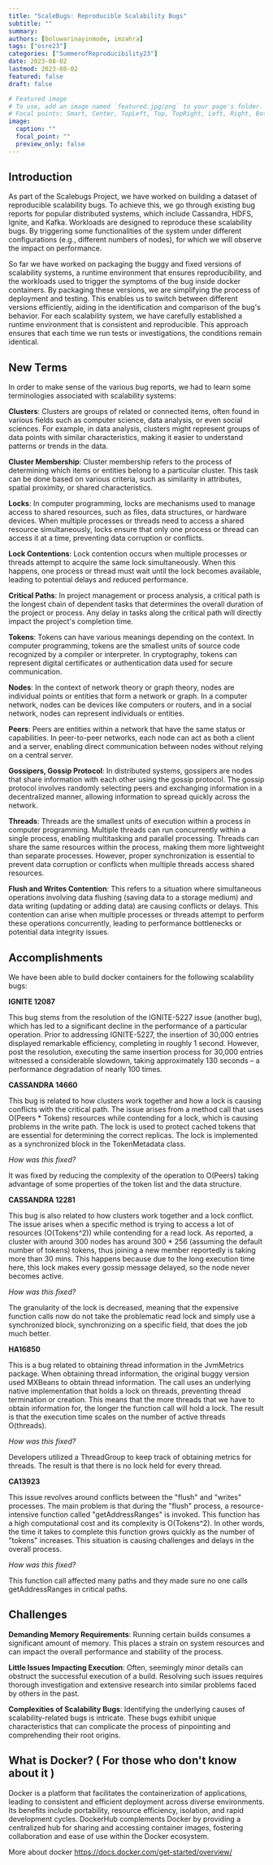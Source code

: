 ```yaml
---
title: "ScaleBugs: Reproducible Scalability Bugs"
subtitle: ""
summary:
authors: [boluwarinayinmode, imzahra]
tags: ["osre23"]
categories: ["SummerofReproducibility23"]
date: 2023-08-02
lastmod: 2023-08-02
featured: false
draft: false

# Featured image
# To use, add an image named `featured.jpg/png` to your page's folder.
# Focal points: Smart, Center, TopLeft, Top, TopRight, Left, Right, BottomLeft, Bottom, BottomRight.
image:
  caption: ""
  focal_point: ""
  preview_only: false
---
```


## Introduction

As part of the Scalebugs Project, we have worked on  building a dataset of reproducible scalability bugs. To achieve this, we go through existing bug reports for popular distributed systems, which include Cassandra, HDFS, Ignite, and Kafka. Workloads are designed to reproduce these scalability bugs. By triggering some functionalities of the system under different configurations (e.g., different numbers of nodes), for which we will observe the impact on performance. 

So far we have worked on packaging the buggy and fixed versions of scalability systems, a runtime environment that ensures reproducibility, and the workloads used to trigger the symptoms of the bug inside docker containers. By packaging these versions, we are simplifying the process of deployment and testing. This enables us to switch between different versions efficiently, aiding in the identification and comparison of the bug's behavior. For each scalability system, we have carefully established a runtime environment that is consistent and reproducible. This approach ensures that each time we run tests or investigations, the conditions remain identical.


## New Terms

In order to make sense of the various bug reports, we had to learn some terminologies associated with scalability systems:

**Clusters**: Clusters are groups of related or connected items, often found in various fields such as computer science, data analysis, or even social sciences. For example, in data analysis, clusters might represent groups of data points with similar characteristics, making it easier to understand patterns or trends in the data.

**Cluster Membership**: Cluster membership refers to the process of determining which items or entities belong to a particular cluster. This task can be done based on various criteria, such as similarity in attributes, spatial proximity, or shared characteristics.

**Locks**: In computer programming, locks are mechanisms used to manage access to shared resources, such as files, data structures, or hardware devices. When multiple processes or threads need to access a shared resource simultaneously, locks ensure that only one process or thread can access it at a time, preventing data corruption or conflicts.

**Lock Contentions**: Lock contention occurs when multiple processes or threads attempt to acquire the same lock simultaneously. When this happens, one process or thread must wait until the lock becomes available, leading to potential delays and reduced performance.

**Critical Paths**: In project management or process analysis, a critical path is the longest chain of dependent tasks that determines the overall duration of the project or process. Any delay in tasks along the critical path will directly impact the project's completion time.

**Tokens**: Tokens can have various meanings depending on the context. In computer programming, tokens are the smallest units of source code recognized by a compiler or interpreter. In cryptography, tokens can represent digital certificates or authentication data used for secure communication.

**Nodes**: In the context of network theory or graph theory, nodes are individual points or entities that form a network or graph. In a computer network, nodes can be devices like computers or routers, and in a social network, nodes can represent individuals or entities.

**Peers**: Peers are entities within a network that have the same status or capabilities. In peer-to-peer networks, each node can act as both a client and a server, enabling direct communication between nodes without relying on a central server.

**Gossipers, Gossip Protocol**: In distributed systems, gossipers are nodes that share information with each other using the gossip protocol. The gossip protocol involves randomly selecting peers and exchanging information in a decentralized manner, allowing information to spread quickly across the network.

**Threads**: Threads are the smallest units of execution within a process in computer programming. Multiple threads can run concurrently within a single process, enabling multitasking and parallel processing. Threads can share the same resources within the process, making them more lightweight than separate processes. However, proper synchronization is essential to prevent data corruption or conflicts when multiple threads access shared resources.

**Flush and Writes Contention**: This refers to a situation where simultaneous operations involving data flushing (saving data to a storage medium) and data writing (updating or adding data) are causing conflicts or delays. This contention can arise when multiple processes or threads attempt to perform these operations concurrently, leading to performance bottlenecks or potential data integrity issues.



## Accomplishments
We have been able to build docker containers for the following scalability bugs: 

**IGNITE 12087**

This bug stems from the resolution of the IGNITE-5227 issue (another bug), which has led to a significant decline in the performance of a particular operation. Prior to addressing IGNITE-5227, the insertion of 30,000 entries displayed remarkable efficiency, completing in roughly 1 second. However, post the resolution, executing the same insertion process for 30,000 entries witnessed a considerable slowdown, taking approximately 130 seconds – a performance degradation of nearly 100 times.

**CASSANDRA 14660**

This bug is related to how clusters work together and how a lock is causing conflicts with the critical path. The issue arises from a method call that uses O(Peers * Tokens) resources while contending for a lock, which is causing problems in the write path. The lock is used to protect cached tokens that are essential for determining the correct replicas. The lock is implemented as a synchronized block in the TokenMetadata class.

_How was this fixed?_

It was fixed by reducing the complexity of the operation to O(Peers) taking advantage of some properties of the token list and the data structure.


**CASSANDRA 12281**

This bug is also related to how clusters work together and a lock conflict. The issue arises when a specific method is trying to access a lot of resources (O(Tokens^2)) while contending for a read lock. As reported, a cluster with around 300 nodes has around 300 * 256 (assuming the default number of tokens) tokens, thus joining a new member reportedly is taking more than 30 mins. This happens because due to the long execution time here, this lock makes every gossip message delayed, so the node never becomes active.

_How was this fixed?_

The granularity of the lock is decreased, meaning that the expensive function calls now do not take the problematic read lock and simply use a synchronized block, synchronizing on a specific field, that does the job much better.


**HA16850**

This is a bug related to obtaining thread information in the JvmMetrics package. When obtaining thread information, the original buggy version used MXBeans to obtain thread information. The call uses an underlying native implementation that holds a lock on threads, preventing thread termination or creation. This means that the more threads that we have to obtain information for, the longer the function call will hold a lock. The result is that the execution time scales on the number of active threads O(threads).

_How was this fixed?_

Developers utilized a ThreadGroup to keep track of obtaining metrics for threads. The result is that there is no lock held for every thread.


**CA13923**

This issue revolves around conflicts between the "flush" and "writes" processes. The main problem is that during the "flush" process, a resource-intensive function called "getAddressRanges" is invoked. This function has a high computational cost and its complexity is O(Tokens^2). In other words, the time it takes to complete this function grows quickly as the number of "tokens" increases. This situation is causing challenges and delays in the overall process.

_How was this fixed?_

This function call affected many paths and they made sure no one calls getAddressRanges in critical paths.



## Challenges

**Demanding Memory Requirements**: Running certain builds consumes a significant amount of memory. This places a strain on system resources and can impact the overall performance and stability of the process.

**Little Issues Impacting Execution**: Often, seemingly minor details can obstruct the successful execution of a build. Resolving such issues requires thorough investigation and extensive research into similar problems faced by others in the past.

**Complexities of Scalability Bugs**: Identifying the underlying causes of scalability-related bugs is intricate. These bugs exhibit unique characteristics that can complicate the process of pinpointing and comprehending their root origins.


## What is Docker? ( For those who don't know about it )

Docker is a platform that facilitates the containerization of applications, leading to consistent and efficient deployment across diverse environments. Its benefits include portability, resource efficiency, isolation, and rapid development cycles. DockerHub complements Docker by providing a centralized hub for sharing and accessing container images, fostering collaboration and ease of use within the Docker ecosystem.

More about docker https://docs.docker.com/get-started/overview/


